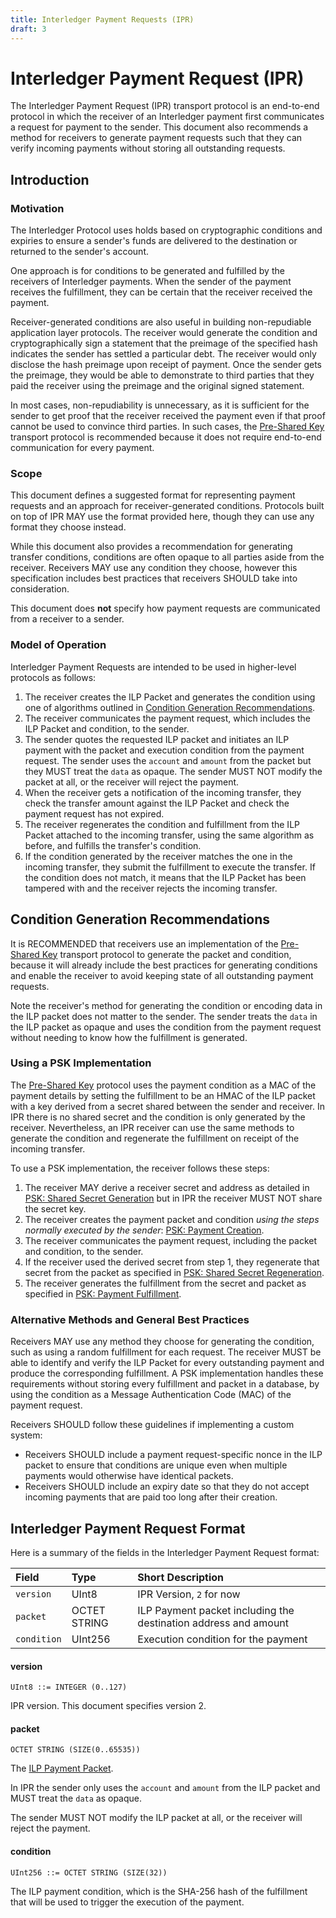 ```yaml
---
title: Interledger Payment Requests (IPR)
draft: 3
---
```

# Interledger Payment Request (IPR)

The Interledger Payment Request (IPR) transport protocol is an end-to-end protocol in which the receiver of an Interledger payment first communicates a request for payment to the sender. This document also recommends a method for receivers to generate payment requests such that they can verify incoming payments without storing all outstanding requests.

## Introduction

### Motivation

The Interledger Protocol uses holds based on cryptographic conditions and expiries to ensure a sender's funds are delivered to the destination or returned to the sender's account.

One approach is for conditions to be generated and fulfilled by the receivers of Interledger payments. When the sender of the payment receives the fulfillment, they can be certain that the receiver received the payment.

Receiver-generated conditions are also useful in building non-repudiable application layer protocols. The receiver would generate the condition and cryptographically sign a statement that the preimage of the specified hash indicates the sender has settled a particular debt. The receiver would only disclose the hash preimage upon receipt of payment. Once the sender gets the preimage, they would be able to demonstrate to third parties that they paid the receiver using the preimage and the original signed statement.

In most cases, non-repudiability is unnecessary, as it is sufficient for the sender to get proof that the receiver received the payment even if that proof cannot be used to convince third parties. In such cases, the [Pre-Shared Key](../0016-pre-shared-key/0016-pre-shared-key.md) transport protocol is recommended because it does not require end-to-end communication for every payment.

### Scope

This document defines a suggested format for representing payment requests and an approach for receiver-generated conditions. Protocols built on top of IPR MAY use the format provided here, though they can use any format they choose instead.

While this document also provides a recommendation for generating transfer conditions, conditions are often opaque to all parties aside from the receiver. Receivers MAY use any condition they choose, however this specification includes best practices that receivers SHOULD take into consideration.

This document does **not** specify how payment requests are communicated from a receiver to a sender.

### Model of Operation

Interledger Payment Requests are intended to be used in higher-level protocols as follows:

1. The receiver creates the ILP Packet and generates the condition using one of algorithms outlined in [Condition Generation Recommendations](#condition-generation-recommendations).
2. The receiver communicates the payment request, which includes the ILP Packet and condition, to the sender.
3. The sender quotes the requested ILP packet and initiates an ILP payment with the packet and execution condition from the payment request. The sender uses the `account` and `amount` from the packet but they MUST treat the `data` as opaque. The sender MUST NOT modify the packet at all, or the receiver will reject the payment.
4. When the receiver gets a notification of the incoming transfer, they check the transfer amount against the ILP Packet and check the payment request has not expired.
5. The receiver regenerates the condition and fulfillment from the ILP Packet attached to the incoming transfer, using the same algorithm as before, and fulfills the transfer's condition.
6. If the condition generated by the receiver matches the one in the incoming transfer, they submit the fulfillment to execute the transfer. If the condition does not match, it means that the ILP Packet has been tampered with and the receiver rejects the incoming transfer.

## Condition Generation Recommendations

It is RECOMMENDED that receivers use an implementation of the [Pre-Shared Key](../0016-pre-shared-key/0016-pre-shared-key.md) transport protocol to generate the packet and condition, because it will already include the best practices for generating conditions and enable the receiver to avoid keeping state of all outstanding payment requests.

Note the receiver's method for generating the condition or encoding data in the ILP packet does not matter to the sender. The sender treats the `data` in the ILP packet as opaque and uses the condition from the payment request without needing to know how the fulfillment is generated.

### Using a PSK Implementation

The [Pre-Shared Key](../0016-pre-shared-key/0016-pre-shared-key.md) protocol uses the payment condition as a MAC of the payment details by setting the fulfillment to be an HMAC of the ILP packet with a key derived from a secret shared between the sender and receiver. In IPR there is no shared secret and the condition is only generated by the receiver. Nevertheless, an IPR receiver can use the same methods to generate the condition and regenerate the fulfillment on receipt of the incoming transfer.

To use a PSK implementation, the receiver follows these steps:

1. The receiver MAY derive a receiver secret and address as detailed in [PSK: Shared Secret Generation](../0016-pre-shared-key/0016-pre-shared-key.md#shared-secret-generation) but in IPR the receiver MUST NOT share the secret key.
2. The receiver creates the payment packet and condition _using the steps normally executed by the sender_: [PSK: Payment Creation](../0016-pre-shared-key/0016-pre-shared-key.md#1-payment-creation).
3. The receiver communicates the payment request, including the packet and condition, to the sender.
4. If the receiver used the derived secret from step 1, they regenerate that secret from the packet as specified in [PSK: Shared Secret Regeneration](../0016-pre-shared-key/0016-pre-shared-key.md#shared-secret-regeneration).
5. The receiver generates the fulfillment from the secret and packet as specified in [PSK: Payment Fulfillment](../0016-pre-shared-key/0016-pre-shared-key.md#2-payment-fulfillment).

### Alternative Methods and General Best Practices

Receivers MAY use any method they choose for generating the condition, such as using a random fulfillment for each request. The receiver MUST be able to identify and verify the ILP Packet for every outstanding payment and produce the corresponding fulfillment. A PSK implementation handles these requirements without storing every fulfillment and packet in a database, by using the condition as a Message Authentication Code (MAC) of the payment request.

Receivers SHOULD follow these guidelines if implementing a custom system:
* Receivers SHOULD include a payment request-specific nonce in the ILP packet to ensure that conditions are unique even when multiple payments would otherwise have identical packets.
* Receivers SHOULD include an expiry date so that they do not accept incoming payments that are paid too long after their creation.

## Interledger Payment Request Format

Here is a summary of the fields in the Interledger Payment Request format:

| Field | Type | Short Description |
|:--|:--|:--|
| `version` | UInt8 | IPR Version, `2` for now |
| `packet` | OCTET STRING | ILP Payment packet including the destination address and amount |
| `condition` | UInt256 | Execution condition for the payment |

#### version

    UInt8 ::= INTEGER (0..127)

IPR version. This document specifies version 2.

#### packet

    OCTET STRING (SIZE(0..65535))

The [ILP Payment Packet](https://interledger.org/rfcs/0003-interledger-protocol/draft-3.html#specification).

In IPR the sender only uses the `account` and `amount` from the ILP packet and MUST treat the `data` as opaque.

The sender MUST NOT modify the ILP packet at all, or the receiver will reject the payment.

#### condition

    UInt256 ::= OCTET STRING (SIZE(32))

The ILP payment condition, which is the SHA-256 hash of the fulfillment that will be used to trigger the execution of the payment.


